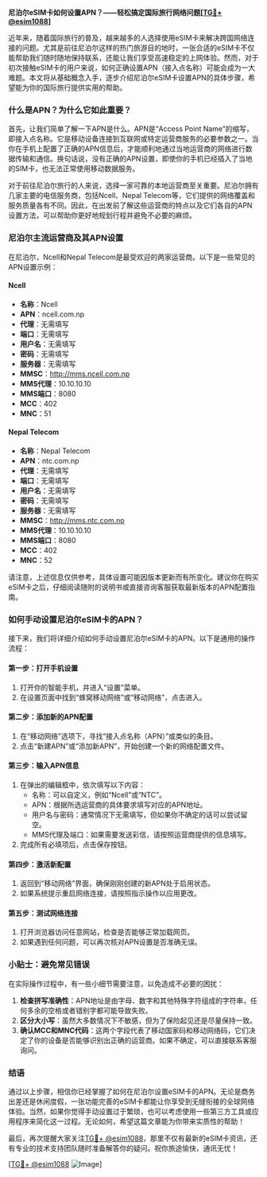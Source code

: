 **尼泊尔eSIM卡如何设置APN？——轻松搞定国际旅行网络问题[[TG💪+ @esim1088](https://t.me/s/esim1088)]**

近年来，随着国际旅行的普及，越来越多的人选择使用eSIM卡来解决跨国网络连接的问题。尤其是前往尼泊尔这样的热门旅游目的地时，一张合适的eSIM卡不仅能帮助我们随时随地保持联系，还能让我们享受高速稳定的上网体验。然而，对于初次接触eSIM卡的用户来说，如何正确设置APN（接入点名称）可能会成为一大难题。本文将从基础概念入手，逐步介绍尼泊尔eSIM卡设置APN的具体步骤，希望能为你的国际旅行提供实用的帮助。

### 什么是APN？为什么它如此重要？

首先，让我们简单了解一下APN是什么。APN是“Access Point Name”的缩写，即接入点名称。它是移动设备连接到互联网或特定运营商服务的必要参数之一。当你在手机上配置了正确的APN信息后，才能顺利地通过当地运营商的网络进行数据传输和通信。换句话说，没有正确的APN设置，即使你的手机已经插入了当地的SIM卡，也无法正常使用移动数据服务。

对于前往尼泊尔旅行的人来说，选择一家可靠的本地运营商至关重要。尼泊尔拥有几家主要的电信服务商，包括Ncell、Nepal Telecom等，它们提供的网络覆盖和服务质量各有不同。因此，在出发前了解这些运营商的特点以及它们各自的APN设置方法，可以帮助你更好地规划行程并避免不必要的麻烦。

### 尼泊尔主流运营商及其APN设置

在尼泊尔，Ncell和Nepal Telecom是最受欢迎的两家运营商。以下是一些常见的APN设置示例：

#### Ncell
- **名称**：Ncell
- **APN**：ncell.com.np
- **代理**：无需填写
- **端口**：无需填写
- **用户名**：无需填写
- **密码**：无需填写
- **服务器**：无需填写
- **MMSC**：http://mms.ncell.com.np
- **MMS代理**：10.10.10.10
- **MMS端口**：8080
- **MCC**：402
- **MNC**：51

#### Nepal Telecom
- **名称**：Nepal Telecom
- **APN**：ntc.com.np
- **代理**：无需填写
- **端口**：无需填写
- **用户名**：无需填写
- **密码**：无需填写
- **服务器**：无需填写
- **MMSC**：http://mms.ntc.com.np
- **MMS代理**：10.10.10.10
- **MMS端口**：8080
- **MCC**：402
- **MNC**：52

请注意，上述信息仅供参考，具体设置可能因版本更新而有所变化。建议你在购买eSIM卡之后，仔细阅读随附的说明书或直接咨询客服获取最新版本的APN配置指南。

### 如何手动设置尼泊尔eSIM卡的APN？

接下来，我们将详细介绍如何手动设置尼泊尔eSIM卡的APN。以下是通用的操作流程：

#### 第一步：打开手机设置
1. 打开你的智能手机，并进入“设置”菜单。
2. 在设置页面中找到“蜂窝移动网络”或“移动网络”，点击进入。

#### 第二步：添加新的APN配置
1. 在“移动网络”选项下，寻找“接入点名称（APN）”或类似的条目。
2. 点击“新建APN”或“添加新APN”，开始创建一个新的网络配置文件。

#### 第三步：输入APN信息
1. 在弹出的编辑框中，依次填写以下内容：
   - 名称：可以自定义，例如“Ncell”或“NTC”。
   - APN：根据所选运营商的具体要求填写对应的APN地址。
   - 用户名与密码：通常情况下无需填写，但如果你不确定的话可以尝试留空。
   - MMS代理及端口：如果需要发送彩信，请按照运营商提供的信息填写。
2. 完成所有必填项后，点击保存按钮。

#### 第四步：激活新配置
1. 返回到“移动网络”界面，确保刚刚创建的新APN处于启用状态。
2. 如果系统提示重启网络连接，请按照指示操作以应用更改。

#### 第五步：测试网络连接
1. 打开浏览器访问任意网站，检查是否能够正常加载网页。
2. 如果遇到任何问题，可以再次核对APN设置是否准确无误。

### 小贴士：避免常见错误

在实际操作过程中，有一些小细节需要注意，以免造成不必要的困扰：

1. **检查拼写准确性**：APN地址是由字母、数字和其他特殊字符组成的字符串，任何多余的空格或者错别字都可能导致失败。
2. **区分大小写**：虽然大多数情况下不敏感，但为了保险起见还是尽量保持一致。
3. **确认MCC和MNC代码**：这两个字段代表了移动国家码和移动网络码，它们决定了你的设备是否能够识别出正确的运营商。如果不确定，可以直接联系客服询问。

### 结语

通过以上步骤，相信你已经掌握了如何在尼泊尔设置eSIM卡的APN。无论是商务出差还是休闲度假，一张功能完善的eSIM卡都能让你享受到无缝衔接的全球网络体验。当然，如果你觉得手动设置过于繁琐，也可以考虑使用一些第三方工具或应用程序来简化这一过程。无论如何，希望这篇文章能为你带来实质性的帮助！

最后，再次提醒大家关注[TG💪+ @esim1088](https://t.me/s/esim1088)，那里不仅有最新的eSIM卡资讯，还有专业的技术支持团队随时准备解答你的疑问。祝你旅途愉快，通讯无忧！

[[TG💪+ @esim1088](https://t.me/s/esim1088) ![Image](https://i.postimg.cc/4NQfJmqS/Snipaste-2025-05-13-00-14-12.png)]
